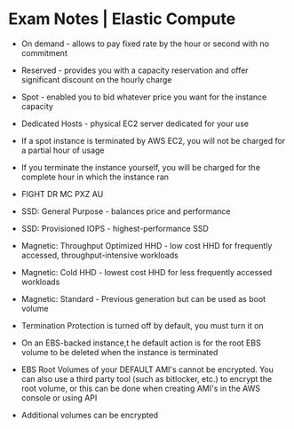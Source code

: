# Exam Notes | Elastic Compute 

* On demand - allows to pay fixed rate by the hour or second with no commitment

* Reserved - provides you with a capacity reservation and offer significant discount on the hourly charge

* Spot - enabled you to bid whatever price you want for the instance capacity

* Dedicated Hosts - physical EC2 server dedicated for your use

* If a spot instance is terminated by AWS EC2, you will not be charged for a partial hour of usage

* If you terminate the instance yourself, you will be charged for the complete hour in which the instance ran

* FIGHT DR MC PXZ AU

* SSD: General Purpose - balances price and performance

* SSD: Provisioned IOPS - highest-performance SSD

* Magnetic: Throughput Optimized HHD - low cost HHD for frequently accessed, throughput-intensive workloads

* Magnetic: Cold HHD - lowest cost HHD for less frequently accessed workloads

* Magnetic: Standard - Previous generation but can be used as boot volume

* Termination Protection is turned off by default, you must turn it on

* On an EBS-backed instance,t he default action is for the root EBS volume to be deleted when the instance is terminated

* EBS Root Volumes of your DEFAULT AMI's cannot be encrypted. You can also use a third party tool (such as bitlocker, etc.) to encrypt the root volume, or this can be done when creating AMI's in the AWS console or using API

* Additional volumes can be encrypted
